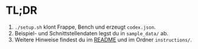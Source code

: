# TL;DR

1. `./setup.sh` klont Frappe, Bench und erzeugt `codex.json`.
2. Beispiel- und Schnittstellendaten legst du in `sample_data/` ab.
3. Weitere Hinweise findest du im [README](README.md) und im Ordner `instructions/`.
